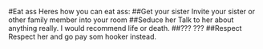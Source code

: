[//]: # (This template replaces README.md when someone creates a new repo with the fastpages template.)

#Eat ass
Heres how you can eat ass:
##Get your sister
Invite your sister or other family member into your room
##Seduce her
Talk to her about anything really. I would recommend life or death.
##???
???
##Respect
Respect her and go pay som hooker instead.
